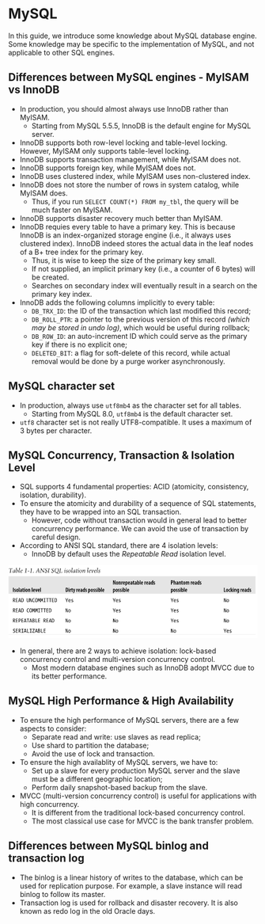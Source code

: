 # MySQL

In this guide, we introduce some knowledge about MySQL database engine. Some knowledge may be specific to the implementation of MySQL, and not applicable to other SQL engines.

## Differences between MySQL engines - MyISAM vs InnoDB

- In production, you should almost always use InnoDB rather than MyISAM.
	- Starting from MySQL 5.5.5, InnoDB is the default engine for MySQL server.
- InnoDB supports both row-level locking and table-level locking. However, MyISAM only supports table-level locking.
- InnoDB supports transaction management, while MyISAM does not.
- InnoDB supports foreign key, while MyISAM does not.
- InnoDB uses clustered index, while MyISAM uses non-clustered index.
- InnoDB does not store the number of rows in system catalog, while MyISAM does.
	- Thus, if you run `SELECT COUNT(*) FROM my_tbl`, the query will be much faster on MyISAM.
- InnoDB supports disaster recovery much better than MyISAM.
- InnoDB requies every table to have a primary key. This is because InnoDB is an index-organized storage engine (i.e., it always uses clustered index). InnoDB indeed stores the actual data in the leaf nodes of a B+ tree index for the primary key.
	- Thus, it is wise to keep the size of the primary key small.
	- If not supplied, an implicit primary key (i.e., a counter of 6 bytes) will be created.
	- Searches on secondary index will eventually result in a search on the primary key index.
- InnoDB adds the following columns implicitly to every table:
	- `DB_TRX_ID`: the ID of the transaction which last modified this record;
	- `DB_ROLL_PTR`: a pointer to the previous version of this record _(which may be stored in undo log)_, which would be useful during rollback;
	- `DB_ROW_ID`: an auto-increment ID which could serve as the primary key if there is no explicit one;
	- `DELETED_BIT`: a flag for soft-delete of this record, while actual removal would be done by a purge worker asynchronously.

## MySQL character set

- In production, always use `utf8mb4` as the character set for all tables.
	- Starting from MySQL 8.0, `utf8mb4` is the default character set.
- `utf8` character set is not really UTF8-compatible. It uses a maximum of 3 bytes per character.

## MySQL Concurrency, Transaction & Isolation Level

- SQL supports 4 fundamental properties: ACID (atomicity, consistency, isolation, durability).
- To ensure the atomicity and durability of a sequence of SQL statements, they have to be wrapped into an SQL transaction.
	- However, code without transaction would in general lead to better concurrency performance. We can avoid the use of transaction by careful design.
- According to ANSI SQL standard, there are 4 isolation levels:
	- InnoDB by default uses the _Repeatable Read_ isolation level.

![Isolation Levels](../img/sql_isolation.png)

- In general, there are 2 ways to achieve isolation: lock-based concurrency control and multi-version concurrency control.
	- Most modern database engines such as InnoDB adopt MVCC due to its better performance.

## MySQL High Performance & High Availability

- To ensure the high performance of MySQL servers, there are a few aspects to consider:
	- Separate read and write: use slaves as read replica;
	- Use shard to partition the database;
	- Avoid the use of lock and transaction.
- To ensure the high availablity of MySQL servers, we have to:
	- Set up a slave for every production MySQL server and the slave must be a different geographic location;
	- Perform daily snapshot-based backup from the slave.
- MVCC (multi-version concurrency control) is useful for applications with high concurrency.
	- It is different from the traditional lock-based concurrency control.
	- The most classical use case for MVCC is the bank transfer problem.

## Differences between MySQL binlog and transaction log

- The binlog is a linear history of writes to the database, which can be used for replication purpose. For example, a slave instance will read binlog to follow its master.
- Transaction log is used for rollback and disaster recovery. It is also known as redo log in the old Oracle days.
